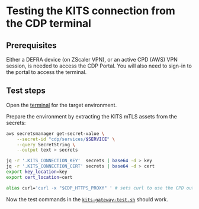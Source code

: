 # Testing the KITS connection from the CDP terminal

## Prerequisites

Either a DEFRA device (on ZScaler VPN), or an active CPD (AWS) VPN session, is needed to access the CDP Portal. You will also need to sign-in to the portal to access the terminal.

## Test steps

Open the [terminal](https://portal.cdp-int.defra.cloud/services/fcp-dal-api/terminal) for the target environment.

Prepare the environment by extracting the KITS mTLS assets from the secrets:

```bash
aws secretsmanager get-secret-value \
    --secret-id "cdp/services/$SERVICE" \
    --query SecretString \
    --output text > secrets

jq -r '.KITS_CONNECTION_KEY'  secrets | base64 -d > key
jq -r '.KITS_CONNECTION_CERT' secrets | base64 -d > cert
export key_location=key
export cert_location=cert

alias curl='curl -x "$CDP_HTTPS_PROXY" ' # sets curl to use the CPD outbound squid proxy!
```

Now the test commands in the [`kits-gateway-test.sh`](./kits-gateway-test.sh) should work.
